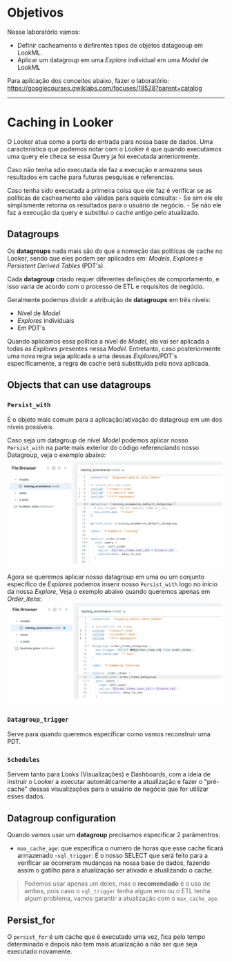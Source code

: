 # Objetivos
Nesse laboratório vamos:
- Definir cacheamento e defirentes tipos de objetos datagooup em LookML.
- Aplicar um datagroup em uma *Explore* individual em uma *Model* de LookML

Para aplicação dos conceitos abaixo, fazer o laboratório: https://googlecourses.qwiklabs.com/focuses/18528?parent=catalog

---

# Caching in Looker
O Looker atua como a porta de entrada para nossa base de dados. Uma caracteristica que podemos notar com o Looker é que quando executamos uma query ele checa se essa Query ja foi executada anteriormente.

Caso não tenha sdio executada ele faz a execução e armazena seus resultados em cache para futuras pesquisas e referencias.

Caso tenha sido executada a primeira coisa que ele faz é verificar se as políticas de cacheamento são válidas para aquela consulta:
    - Se sim ele ele simplismente retorna os resultados para o usuário de negócio.
    - Se não ele faz a execução da query e substitui o cache antigo pelo atualizado.

## Datagroups
Os **datagroups** nada mais são do que a nomeção das políticas de cache no Looker, sendo que eles podem ser aplicados em: *Models*, *Explores* e *Persistent Derived Tables* (PDT's).

Cada **datagroup** criado requer diferentes definições de comportamento, e isso varia de acordo com o processo de ETL e requisitos de negócio.

Geralmente podemos dividir a atribuição de **datagroups** em três níveis:
- Nível de *Model*
- *Explores* individuais
- Em PDT's

Quando aplicamos essa política a nível de *Model*, ela vai ser
aplicada a todas as *Explores* presentes nessa *Model*. Entretanto, caso posteriormente uma nova regra seja aplicada a uma dessas *Explores*/PDT's específicamente, a regra de cache será substituida pela nova aplicada.

## Objects that can use datagroups
### ```Persist_with```
É o objeto mais comum para a aplicação/ativação do datagroup em um dos níveis possíveis. 

Caso seja um datagroup de nível *Model* podemos aplicar nosso ```Persist_with``` na parte mais exterior do código referenciando nosso Datagroup, veja o exemplo abaixo:
![Persist with](Imagens/Lab5-Img1.png)

Agora se queremos aplicar nosso datagroup em uma ou um conjunto específico de *Explores* podemos inserir nosso ```Persist_with``` logo no início da nossa *Explore*, Veja o exemplo abaixo quando queremos apenas em *Order_itens*:
 ![Persist with](Imagens/Lab5-Img2.png)

### ```Datagroup_trigger```
Serve para quando queremos específicar como vamos reconstruir uma PDT.

### ```Schedules```
Servem tanto para Looks (Visualizações) e Dashboards, com a ideia de instruir o Looker a executar automáticamente a atualização e fazer o "pré-cache" dessas visualizações para o usuário de negócio que for utilizar esses dados.

## Datagroup configuration
Quando vamos usar um **datagroup** precisamos específicar 2 parâmentros:
- ```max_cache_age```: que específica o numero de horas que esse cache ficará armazenado
-```sql_trigger```: É o nosso SELECT que será feito para a verificar se ocorreram mudanças na nossa base de dados, fazendo assim o gatilho para a atualização ser ativado e atualizando o cache.

> Podemos usar apenas um deles, mas o **recomendado** é o uso de ambos, pois caso o ```sql_trigger``` tenha algum erro ou o ETL tenha algum problema, vamos garantir a atualização com o ```max_cache_age```.

## Persist_for
O ```persist_for``` é um cache que é executado uma vez, fica pelo tempo determinado e depois não tem mais atualização a não ser que seja executado novamente.